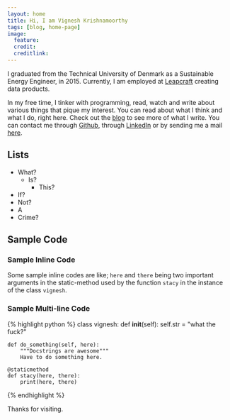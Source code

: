 ```yaml
---
layout: home
title: Hi, I am Vignesh Krishnamoorthy
tags: [blog, home-page]
image:
  feature: 
  credit: 
  creditlink:
---
```


I graduated from the Technical University of Denmark as a Sustainable Energy Engineer, in 2015. Currently, I am employed at <a href="http://leapcraft.dk">Leapcraft</a> creating data products. 

In my free time, I tinker with programming, read, watch and write about various things that pique my interest. You can read about what I think and what I do, right here. Check out the <a href='blog'>blog</a> to see more of what I write. You can contact me through <a href="http://github.com/vignkri">Github</a>, through <a href='https://dk.linkedin.com/in/vigneshkrishnamoorthy'>LinkedIn</a> or by sending me a mail <a href='mailto:k.vignesh.krish@gmail.com?Subject=Hello%20!'>here</a>.


## Lists

- What?
    - Is?
        - This?
- If?
- Not?
- A
- Crime?

## Sample Code

### Sample Inline Code

Some sample inline codes are like; `here` and `there` being two important arguments in the static-method used by the function `stacy` in the instance of the class `vignesh`.


### Sample Multi-line Code

{% highlight python %}
class vignesh:
    def __init__(self):
        self.str = "what the fuck?"

    def do_something(self, here):
        """Docstrings are awesome"""
        Have to do something here.

    @staticmethod
    def stacy(here, there):
        print(here, there)
{% endhighlight %}

Thanks for visiting.
